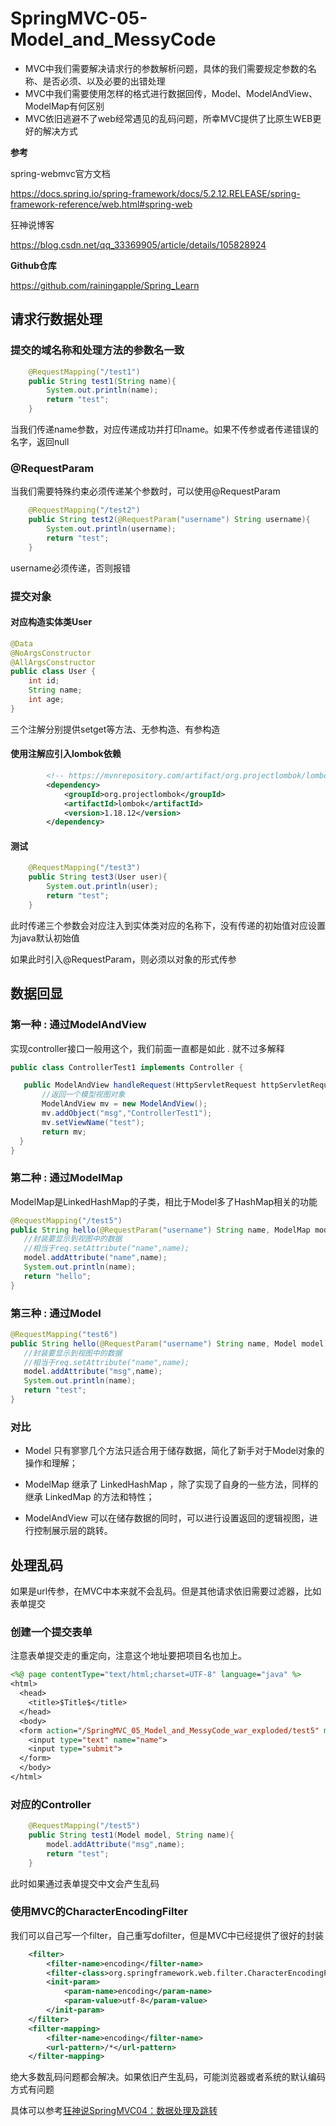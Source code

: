# SpringMVC-05-Model_and_MessyCode

- MVC中我们需要解决请求行的参数解析问题，具体的我们需要规定参数的名称、是否必须、以及必要的出错处理
- MVC中我们需要使用怎样的格式进行数据回传，Model、ModelAndView、ModelMap有何区别
- MVC依旧逃避不了web经常遇见的乱码问题，所幸MVC提供了比原生WEB更好的解决方式

<!--more-->

**参考**

spring-webmvc官方文档

https://docs.spring.io/spring-framework/docs/5.2.12.RELEASE/spring-framework-reference/web.html#spring-web

狂神说博客

https://blog.csdn.net/qq_33369905/article/details/105828924

**Github仓库**

https://github.com/rainingapple/Spring_Learn

## 请求行数据处理

### 提交的域名称和处理方法的参数名一致

```java
    @RequestMapping("/test1")
    public String test1(String name){
        System.out.println(name);
        return "test";
    }
```

当我们传递name参数，对应传递成功并打印name。如果不传参或者传递错误的名字，返回null

### @RequestParam

当我们需要特殊约束必须传递某个参数时，可以使用@RequestParam

```java
    @RequestMapping("/test2")
    public String test2(@RequestParam("username") String username){
        System.out.println(username);
        return "test";
    }
```

username必须传递，否则报错

### 提交对象

#### 对应构造实体类User

```java
@Data
@NoArgsConstructor
@AllArgsConstructor
public class User {
    int id;
    String name;
    int age;
}
```

三个注解分别提供setget等方法、无参构造、有参构造

#### 使用注解应引入lombok依赖

```xml
        <!-- https://mvnrepository.com/artifact/org.projectlombok/lombok -->
        <dependency>
            <groupId>org.projectlombok</groupId>
            <artifactId>lombok</artifactId>
            <version>1.18.12</version>
        </dependency>
```

#### 测试

```java
    @RequestMapping("/test3")
    public String test3(User user){
        System.out.println(user);
        return "test";
    }
```

此时传递三个参数会对应注入到实体类对应的名称下，没有传递的初始值对应设置为java默认初始值

如果此时引入@RequestParam，则必须以对象的形式传参

## 数据回显

### 第一种 : 通过ModelAndView

实现controller接口一般用这个，我们前面一直都是如此 . 就不过多解释

```java
public class ControllerTest1 implements Controller {

   public ModelAndView handleRequest(HttpServletRequest httpServletRequest, HttpServletResponse httpServletResponse) throws Exception {
       //返回一个模型视图对象
       ModelAndView mv = new ModelAndView();
       mv.addObject("msg","ControllerTest1");
       mv.setViewName("test");
       return mv;
  }
}
```

### 第二种 : 通过ModelMap

ModelMap是LinkedHashMap的子类，相比于Model多了HashMap相关的功能

```java
@RequestMapping("/test5")
public String hello(@RequestParam("username") String name, ModelMap model){
   //封装要显示到视图中的数据
   //相当于req.setAttribute("name",name);
   model.addAttribute("name",name);
   System.out.println(name);
   return "hello";
}
```

### 第三种 : 通过Model

```java
@RequestMapping("test6")
public String hello(@RequestParam("username") String name, Model model){
   //封装要显示到视图中的数据
   //相当于req.setAttribute("name",name);
   model.addAttribute("msg",name);
   System.out.println(name);
   return "test";
}
```

### 对比

- Model 只有寥寥几个方法只适合用于储存数据，简化了新手对于Model对象的操作和理解；

- ModelMap 继承了 LinkedHashMap ，除了实现了自身的一些方法，同样的继承 LinkedMap 的方法和特性；

- ModelAndView 可以在储存数据的同时，可以进行设置返回的逻辑视图，进行控制展示层的跳转。

## 处理乱码

如果是url传参，在MVC中本来就不会乱码。但是其他请求依旧需要过滤器，比如表单提交

### 创建一个提交表单

注意表单提交走的重定向，注意这个地址要把项目名也加上。

```jsp
<%@ page contentType="text/html;charset=UTF-8" language="java" %>
<html>
  <head>
    <title>$Title$</title>
  </head>
  <body>
  <form action="/SpringMVC_05_Model_and_MessyCode_war_exploded/test5" method="post">
    <input type="text" name="name">
    <input type="submit">
  </form>
  </body>
</html>
```

### 对应的Controller

```java
    @RequestMapping("/test5")
    public String test1(Model model, String name){
        model.addAttribute("msg",name);
        return "test";
    }
```

此时如果通过表单提交中文会产生乱码

### 使用MVC的CharacterEncodingFilter

我们可以自己写一个filter，自己重写dofilter，但是MVC中已经提供了很好的封装

```xml
    <filter>
        <filter-name>encoding</filter-name>
        <filter-class>org.springframework.web.filter.CharacterEncodingFilter</filter-class>
        <init-param>
            <param-name>encoding</param-name>
            <param-value>utf-8</param-value>
        </init-param>
    </filter>
    <filter-mapping>
        <filter-name>encoding</filter-name>
        <url-pattern>/*</url-pattern>
    </filter-mapping>
```

绝大多数乱码问题都会解决。如果依旧产生乱码，可能浏览器或者系统的默认编码方式有问题

具体可以参考[狂神说SpringMVC04：数据处理及跳转](http://mp.weixin.qq.com/s?__biz=Mzg2NTAzMTExNg%3D%3D&chksm=ce6104fdf9168deb32664243023d374b336f2a4260b55846b533a8be70d2f9bc97e45f4ede47&idx=1&mid=2247483998&scene=21&sn=97c417a2c1484d694c761a2ad27f217d#wechat_redirect)

